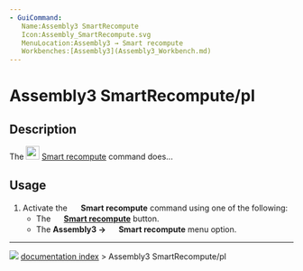 ```yaml
---
- GuiCommand:
   Name:Assembly3 SmartRecompute
   Icon:Assembly_SmartRecompute.svg‎‎
   MenuLocation:Assembly3 → Smart recompute
   Workbenches:[Assembly3](Assembly3_Workbench.md)
---
```


# Assembly3 SmartRecompute/pl

## Description

The <img alt="" src=images/Assembly_SmartRecompute.svg  style="width:24px;"> [Smart recompute](Assembly3_SmartRecompute.md) command does\...

## Usage

1.  Activate the <img alt="" src=images/Assembly_SmartRecompute.svg  style="width:16px;"> **Smart recompute** command using one of the following:
    -   The **<img src="images/Assembly_SmartRecompute.svg" width=16px> [Smart recompute](Assembly3_SmartRecompute.md)** button.
    -   The **Assembly3 → <img src="images/Assembly_SmartRecompute.svg" width=16px> Smart recompute** menu option.



---
![](images/Button_right.svg) [documentation index](../README.md) > Assembly3 SmartRecompute/pl
